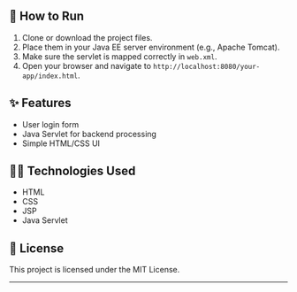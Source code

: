 ## 🔧 How to Run

1. Clone or download the project files.
2. Place them in your Java EE server environment (e.g., Apache Tomcat).
3. Make sure the servlet is mapped correctly in `web.xml`.
4. Open your browser and navigate to `http://localhost:8080/your-app/index.html`.

## ✨ Features

- User login form
- Java Servlet for backend processing
- Simple HTML/CSS UI

## 🧑‍💻 Technologies Used

- HTML
- CSS
- JSP
- Java Servlet

## 📜 License

This project is licensed under the MIT License.

---

